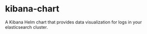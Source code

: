 # kibana-chart
A Kibana Helm chart that provides data visualization for logs in your elasticsearch cluster. 
